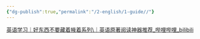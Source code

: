 ```yaml
---
{"dg-publish":true,"permalink":"/2-english/1-guide//"}
---
```


[英语学习｜好东西不要藏着掖着系列\｜英语原著阅读神器推荐\_哔哩哔哩\_bilibili](https://www.bilibili.com/video/BV1qu4y1A7cj/)



